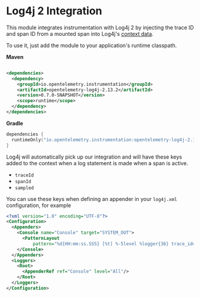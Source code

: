 # Log4j 2 Integration

This module integrates instrumentation with Log4j 2 by injecting the trace ID and span ID from a
mounted span into
Log4j's [context data](https://logging.apache.org/log4j/2.x/manual/thread-context.html).

To use it, just add the module to your application's runtime classpath.

**Maven**

```xml

<dependencies>
  <dependency>
    <groupId>io.opentelemetry.instrumentation</groupId>
    <artifactId>opentelemetry-log4j-2.13.2</artifactId>
    <version>0.7.0-SNAPSHOT</version>
    <scope>runtime</scope>
  </dependency>
</dependencies>
```

**Gradle**

```kotlin
dependencies {
  runtimeOnly("io.opentelemetry.instrumentation:opentelemetry-log4j-2.13.2:0.7.0-SNAPSHOT")
}
```

Log4j will automatically pick up our integration and will have these keys added to the context when
a log statement is made when a span is active.

- `traceId`
- `spanId`
- `sampled`

You can use these keys when defining an appender in your `log4j.xml` configuration, for example

```xml
<?xml version="1.0" encoding="UTF-8"?>
<Configuration>
  <Appenders>
    <Console name="Console" target="SYSTEM_OUT">
      <PatternLayout
          pattern="%d{HH:mm:ss.SSS} [%t] %-5level %logger{36} trace_id=%X{traceId} span_id=%X{spanId} - %msg%n"/>
    </Console>
  </Appenders>
  <Loggers>
    <Root>
      <AppenderRef ref="Console" level="All"/>
    </Root>
  </Loggers>
</Configuration>
```
